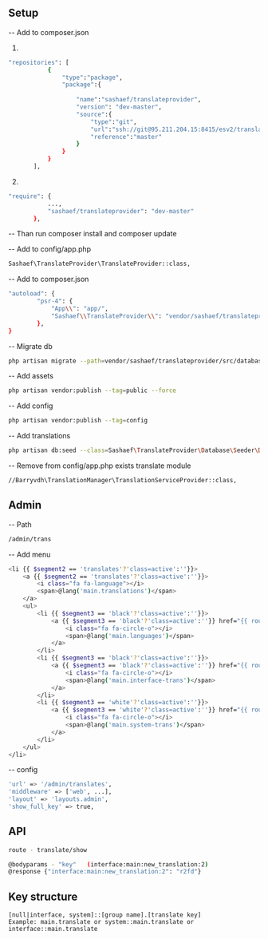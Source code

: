 ## Setup

-- Add to composer.json

1) 
```bash
"repositories": [
           {
               "type":"package",
               "package":{
   
                   "name":"sashaef/translateprovider",
                   "version": "dev-master",
                   "source":{
                       "type":"git",
                       "url":"ssh://git@95.211.204.15:8415/esv2/translateprovider.git",
                       "reference":"master"
                   }
               }
           }
       ],
```       
2) 

 ```bash
 "require": {
            ...,
            "sashaef/translateprovider": "dev-master"
        },     
  ```       
-- Than run composer install and composer update        



-- Add to config/app.php

```bash
Sashaef\TranslateProvider\TranslateProvider::class,
```

-- Add to composer.json

```bash
"autoload": {
        "psr-4": {
            "App\\": "app/",
            "Sashaef\\TranslateProvider\\": "vendor/sashaef/translateprovider/src/"
        },
}
```

-- Migrate db
```bash
php artisan migrate --path=vendor/sashaef/translateprovider/src/database/migrations
```
-- Add assets
```bash
php artisan vendor:publish --tag=public --force
```
-- Add config
```bash
php artisan vendor:publish --tag=config
```
-- Add translations
```bash
php artisan db:seed --class=Sashaef\TranslateProvider\Database\Seeder\DatabaseSeeder
```
-- Remove from config/app.php exists translate module
```bash
//Barryvdh\TranslationManager\TranslationServiceProvider::class,
```
## Admin
-- Path
```bash
/admin/trans
```
-- Add menu
```bash
<li {{ $segment2 == 'translates'?'class=active':''}}>
    <a {{ $segment2 == 'translates'?'class=active':''}}>
        <i class="fa fa-language"></i>
        <span>@lang('main.translations')</span>
    </a>
    <ul>
        <li {{ $segment3 == 'black'?'class=active':''}}>
            <a {{ $segment3 == 'black'?'class=active':''}} href="{{ route('translate.langs.index') }}">
                <i class="fa fa-circle-o"></i>
                <span>@lang('main.languages')</span>
            </a>
        </li>
        <li {{ $segment3 == 'black'?'class=active':''}}>
            <a {{ $segment3 == 'black'?'class=active':''}} href="{{ route('translate.groups.type', ['type' => 'interface']) }}">
                <i class="fa fa-circle-o"></i>
                <span>@lang('main.interface-trans')</span>
            </a>
        </li>
        <li {{ $segment3 == 'white'?'class=active':''}}>
            <a {{ $segment3 == 'white'?'class=active':''}} href="{{ route('translate.groups.type', ['type' => 'system']) }}">
                <i class="fa fa-circle-o"></i>
                <span>@lang('main.system-trans')</span>
            </a>
        </li>
    </ul>
</li>
```
-- config
```bash
'url' => '/admin/translates',
'middleware' => ['web', ...],
'layout' => 'layouts.admin',
'show_full_key' => true,
```
## API
```bash
route - translate/show

@bodyparams - "key"   (interface:main:new_translation:2)
@response {"interface:main:new_translation:2": "r2fd"}
```
    
## Key structure
```
[null|interface, system]::[group name].[translate key]
Example: main.translate or system::main.translate or interface::main.translate
```